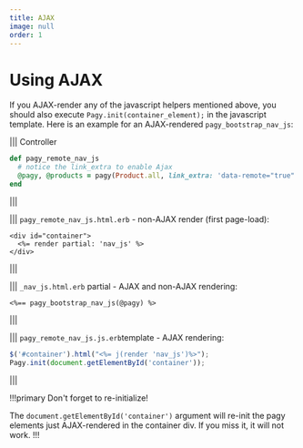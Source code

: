 ```yaml
---
title: AJAX
image: null
order: 1
---
```

# Using AJAX

If you AJAX-render any of the javascript helpers mentioned above, you should also execute `Pagy.init(container_element);` in the javascript template. Here is an example for an AJAX-rendered `pagy_bootstrap_nav_js`:


||| Controller 

```ruby
def pagy_remote_nav_js
  # notice the link_extra to enable Ajax
  @pagy, @products = pagy(Product.all, link_extra: 'data-remote="true"')
end
```
|||

||| `pagy_remote_nav_js.html.erb` - non-AJAX render (first page-load):
```erb
<div id="container">
  <%= render partial: 'nav_js' %>
</div>
```
|||

||| `_nav_js.html.erb` partial - AJAX and non-AJAX rendering:
```erb
<%== pagy_bootstrap_nav_js(@pagy) %>
```
|||

||| `pagy_remote_nav_js.js.erb`template - AJAX rendering:

```js
$('#container').html("<%= j(render 'nav_js')%>");
Pagy.init(document.getElementById('container'));
```
|||

!!!primary Don't forget to re-initialize!

The `document.getElementById('container')` argument will re-init the pagy elements just AJAX-rendered in the container div. If you miss it, it will not work.
!!!
